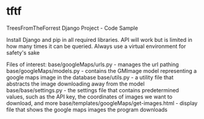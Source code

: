 # tftf
TreesFromTheForrest Django Project - Code Sample

Install Django and pip in all required libraries.  API will work but is limited in how many times it can be queried.  Always use a virtual environment for safety's sake

Files of interest:
base/googleMaps/urls.py - manages the url pathing
base/googleMaps/models.py - contains the GMImage model representing a google maps image in the database
base/utils.py - a utility file that abstracts the image downloading away from the model
base/base/settings.py - the settings file that contains predetermined values, such as the API key, the coordinates of images we want to download, and more
base/templates/googleMaps/get-images.html - display file that shows the google maps images the program downloads
